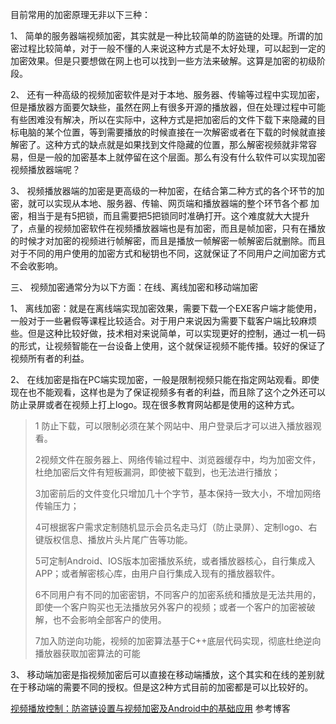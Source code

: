 目前常用的加密原理无非以下三种：

1、    简单的服务器端视频加密，其实就是一种比较简单的防盗链的处理。所谓的加密过程比较简单，对于一般不懂的人来说这种方式是不太好处理，可以起到一定的加密效果。但是只要想做在网上也可以找到一些方法来破解。这算是加密的初级阶段。

2、    还有一种高级的视频加密软件是对于本地、服务器、传输等过程中实现加密，但是播放器方面要欠缺些，虽然在网上有很多开源的播放器，但在处理过程中可能有些困难没有解决，所以在实际中，这种方式是把加密后的文件下载下来隐藏的目标电脑的某个位置，等到需要播放的时候直接在一次解密或者在下载的时候就直接解密了。这种方式的缺点就是如果找到文件隐藏的位置，那么解密视频就非常容易，但是一般的加密基本上就停留在这个层面。那么有没有什么软件可以实现加密视频播放器端呢？

3、    视频播放器端的加密是更高级的一种加密，在结合第二种方式的各个环节的加密，就可以实现从本地、服务器、传输、网页端和播放器端的整个环节各个都 加密，相当于是有5把锁，而且需要把5把锁同时准确打开。这个难度就大大提升了，点量的视频加密软件在视频播放器端也是有加密，而且是帧加密，只有在播放的时候才对加密的视频进行帧解密，而且是播放一帧解密一帧解密后就删除。而且对于不同的用户使用的加密方式和秘钥也不同，这就保证了不同用户之间加密方式不会收影响。

三、      视频加密通常分为以下方面：在线、离线加密和移动端加密

1、    离线加密：就是在离线端实现加密效果，需要下载一个EXE客户端才能使用，一般对于一些暑假等课程比较适合。对于用户来说因为需要下载客户端比较麻烦些。但是这种比较好做，技术相对来说简单，可以实现更好的控制，通过一机一码的形式，让视频智能在一台设备上使用，这个就保证视频不能传播。较好的保证了视频所有者的利益。

2、    在线加密是指在PC端实现加密，一般是限制视频只能在指定网站观看。即使现在也不能观看，这样也是为了保证视频多有者的利益，而且除了这个之外还可以防止录屏或者在视频上打上logo。现在很多教育网站都是使用的这种方式。

> 1 防止下载，可以限制必须在某个网站中、用户登录后才可以进入播放器观看。
>
> 2视频文件在服务器上、网络传输过程中、浏览器缓存中，均为加密文件，杜绝加密后文件有短板漏洞，即使被下载到，也无法进行播放；
>
> 3加密前后的文件变化只增加几十个字节，基本保持一致大小，不增加网络传输压力；
>
> 4可根据客户需求定制随机显示会员名走马灯（防止录屏）、定制logo、右键版权信息、播放片头片尾广告等功能。
>
> 5可定制Android、IOS版本加密播放系统，或者播放器核心，自行集成入APP；或者解密核心库，由用户自行集成入现有的播放器软件。
>
> 6不同用户有不同的加密密钥，不同客户的加密系统和播放是无法共用的，即使一个客户购买也无法播放另外客户的视频；或者一个客户的加密被破解，也不会影响全部客户的使用。
>
> 7加入防逆向功能，视频的加密算法基于C++底层代码实现，彻底杜绝逆向播放器获取加密算法的可能

3、    移动端加密是指视频加密后可以直接在移动端播放，这个其实和在线的差别就在于移动端的需要不同的授权。但是这2种方式目前的加密都是可以比较好的。

[视频播放控制：防盗链设置与视频加密及Android中的基础应用]( https://blog.csdn.net/MYBOYER/article/details/88352651 ) 参考博客